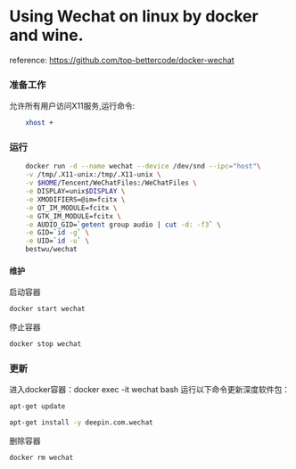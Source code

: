 # Using Wechat on linux by docker and wine.
reference: https://github.com/top-bettercode/docker-wechat

### 准备工作

允许所有用户访问X11服务,运行命令:

```bash
    xhost +
```

### 运行

```bash
    docker run -d --name wechat --device /dev/snd --ipc="host"\
    -v /tmp/.X11-unix:/tmp/.X11-unix \
    -v $HOME/Tencent/WeChatFiles:/WeChatFiles \
    -e DISPLAY=unix$DISPLAY \
    -e XMODIFIERS=@im=fcitx \
    -e QT_IM_MODULE=fcitx \
    -e GTK_IM_MODULE=fcitx \
    -e AUDIO_GID=`getent group audio | cut -d: -f3` \
    -e GID=`id -g` \
    -e UID=`id -u` \
    bestwu/wechat
```
#### 维护
启动容器

```bash
docker start wechat
```

停止容器

```bash
docker stop wechat
```
### 更新

进入docker容器：docker exec -it wechat bash
运行以下命令更新深度软件包：

```bash
apt-get update

apt-get install -y deepin.com.wechat

```

删除容器

```bash
docker rm wechat
```
